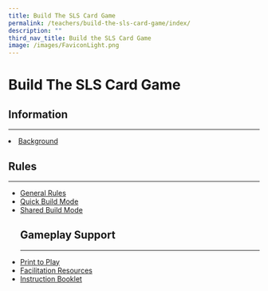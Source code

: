 ```yaml
---
title: Build The SLS Card Game
permalink: /teachers/build-the-sls-card-game/index/
description: ""
third_nav_title: Build the SLS Card Game
image: /images/FaviconLight.png
---
```

<h1>Build The SLS Card Game</h1>
<h2 id="information">Information</h2>
<hr>
<li><a target="_blank" href="/teachers/build-the-sls-card-game/background/">Background</a></li>
<h2 id="rules">Rules</h2>
<hr>
<ul><li><a target="_blank" href="/teachers/build-the-sls-card-game/general-rules/">General Rules</a></li>
<li><a target="_blank" href="/teachers/build-the-sls-card-game/quick-build-mode/">Quick Build Mode</a></li>
<li><a target="_blank" href="/teachers/build-the-sls-card-game/shared-build-mode/">Shared Build Mode</a><p></p></li>
<h2 id="gameplay-support">Gameplay Support</h2>
<hr>
<li><a target="_blank" href="/teachers/build-the-sls-card-game/print-to-play/">Print to Play</a>
</li><li><a target="_blank" href="/teachers/build-the-sls-card-game/facilitation-resources/">Facilitation Resources</a>
</li><li><a target="_blank" href="/teachers/build-the-sls-card-game/instruction-booklet/">Instruction Booklet</a></li></ul>